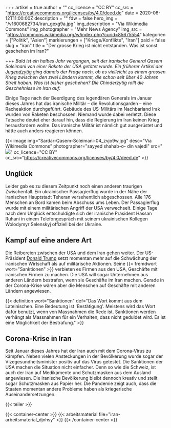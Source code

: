 +++
artikel = true
author = ""
cc_licence = "CC BY"
cc_src = "https://creativecommons.org/licenses/by/4.0/deed.de"
date = 2020-06-12T11:00:00Z
description = ""
fdw = false
hero_img = "/v1600682734/iran_gexg9a.jpg"
img_description = "Via Wikimedia Commons"
img_photographer = "Mehr News Agency"
img_src = "https://commons.wikimedia.org/w/index.php?curid=85675554"
kategorien = ["Politik", "Asien"]
markierungen = ["Kriege/Konflikte", "Iran"]
paid = false
slug = "iran"
title = "Der grosse Krieg ist nicht entstanden. Was ist sonst geschehen im Iran?"

+++
_Bald ist ein halbes Jahr vergangen, seit der iranische General Qasem Soleimani von einer Rakete der USA getötet wurde. Ein früherer Artikel der_ [_Jugendzytig_](https://www.jugendzytig.ch/kriegimiran) _ging damals der Frage nach, ob es vielleicht zu einem grossen Krieg zwischen den zwei Ländern kommt, die schon seit über 40 Jahren Streit haben. Was ist bisher geschehen? Die Chinderzytig rollt die Geschehnisse im Iran auf:_

Einige Tage nach der Beerdigung des legendären Generals im Januar dieses Jahres hat das iranische Militär – die Revolutionsgarden – eine Racheaktion durchgeführt. Gebäude des US-Militärs im Nachbarland Irak wurden von Raketen beschossen. Niemand wurde dabei verletzt. Diese Tatsache deutet eher darauf hin, dass die Regierung im Iran keinen Krieg herausfordern wollte. Das iranische Militär ist nämlich gut ausgerüstet und hätte auch anders reagieren können.

{{< image img="Sardar-Qasem-Soleimani-04_zvjo9w.jpg" desc="Via Wikimedia Commons" photographer="sayyed shahab-o- din vajedi" src="![](https://commons.wikimedia.org/wiki/File:Sardar_Qasem_Soleimani-04.jpg)" cc_licence="CC BY" cc_src="https://creativecommons.org/licenses/by/4.0/deed.de" >}}

## Unglück​

Leider gab es zu diesem Zeitpunkt noch einen anderen traurigen Zwischenfall. Ein ukrainischer Passagierflug wurde in der Nähe der iranischen Hauptstadt Teheran versehentlich abgeschossen. Alle 176 Menschen an Bord kamen beim Abschuss ums Leben. Der Passagierflug wurde mit einem militärischen Angriff der USA verwechselt. Einige Tage nach dem Unglück entschuldigte sich der iranische Präsident Hassan Ruhani in einem Telefongespräch mit seinem ukrainischen Kollegen Wolodymyr Selenskyj offiziell bei der Ukraine.

## Kampf auf eine andere Art

Die Reibereien zwischen der USA und dem Iran gehen weiter. Der US-Präsident [Donald Trump](https://www.chinderzytig.ch/donaldtrump) setzt momentan mehr auf die Schwächung der iranischen Wirtschaft als auf militärische Aktionen. Seine {{< fremdwort wort="Sanktionen" >}} verbieten es Firmen aus den USA, Geschäfte mit iranischen Firmen zu machen. Die USA will sogar Unternehmen aus anderen Ländern bestrafen, wenn sie Geschäfte im Iran machen. Gerade in der Corona-Krise wären aber die Menschen auf Geschäfte mit anderen Ländern angewiesen.

{{< definition wort="Sanktionen" def="Das Wort kommt aus dem Lateinischen. Eine Bedeutung ist 'Bestätigung'. Meistens wird das Wort dafür benutzt, wenn von Massnahmen die Rede ist. Sanktionen werden verhängt als Massnahmen für ein Verhalten, dass nicht geduldet wird. Es ist eine Möglichkeit der Bestrafung." >}}

## Corona-Krise in Iran

Seit Januar dieses Jahres hat der Iran auch mit dem Corona-Virus zu kämpfen. Neben vielen Ansteckungen in der Bevölkerung wurde sogar der Vizegesundheitsminister positiv auf das Virus getestet. Die Sanktionen der USA machen die Situation nicht einfacher. Denn so wie die Schweiz, ist auch der Iran auf Medikamente und Schutzmasken aus dem Ausland angewiesen. Die iranische Bevölkerung bleibt dennoch kreativ und stellt sogar Schutzmasken aus Papier her. Die Pandemie zeigt auch, dass die Staaten momentan andere Probleme haben als kriegerische Auseinandersetzungen.

{{< teiler >}}

{{< container-center >}}
{{< arbeitsmaterial file="iran-arbeitsmaterial_djnhsy" >}}
{{< /container-center >}}

